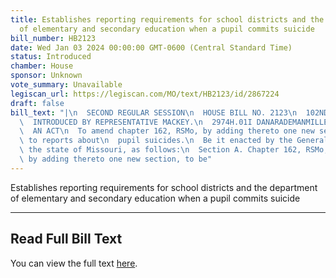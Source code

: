 ```yaml
---
title: Establishes reporting requirements for school districts and the department
  of elementary and secondary education when a pupil commits suicide
bill_number: HB2123
date: Wed Jan 03 2024 00:00:00 GMT-0600 (Central Standard Time)
status: Introduced
chamber: House
sponsor: Unknown
vote_summary: Unavailable
legiscan_url: https://legiscan.com/MO/text/HB2123/id/2867224
draft: false
bill_text: "|\n  SECOND REGULAR SESSION\n  HOUSE BILL NO. 2123\n  102ND GENERAL ASSEMBLY\n\
  \  INTRODUCED BY REPRESENTATIVE MACKEY.\n  2974H.01I DANARADEMANMILLER,ChiefClerk\n\
  \  AN ACT\n  To amend chapter 162, RSMo, by adding thereto one new section relating\
  \ to reports about\n  pupil suicides.\n  Be it enacted by the General Assembly of\
  \ the state of Missouri, as follows:\n  Section A. Chapter 162, RSMo, is amended\
  \ by adding thereto one new section, to be"
---
```

Establishes reporting requirements for school districts and the department of elementary and secondary education when a pupil commits suicide

---

## Read Full Bill Text

You can view the full text [here](https://legiscan.com/MO/text/HB2123/id/2867224).
